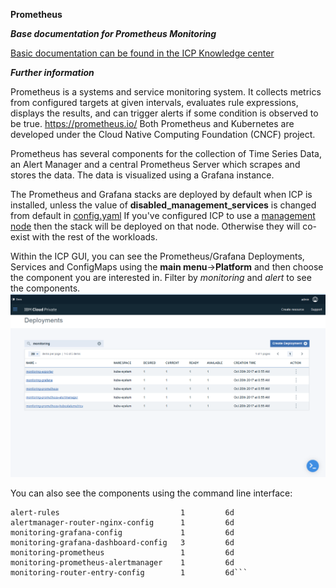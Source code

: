 **Prometheus**

***Base documentation for Prometheus Monitoring***

[Basic documentation can be found in the ICP Knowledge center](https://www.ibm.com/support/knowledgecenter/SSBS6K_2.1.0/manage_metrics/monitoring_service.html)

***Further information***

Prometheus is a systems and service monitoring system. It collects metrics from configured targets at given intervals, evaluates rule expressions, displays the results, and can trigger alerts if some condition is observed to be true. 
https://prometheus.io/
Both Prometheus and Kubernetes are developed under the Cloud Native Computing Foundation (CNCF) project.

Prometheus has several components for the collection of Time Series Data, an Alert Manager and a central Prometheus Server which scrapes  and stores the data. The data is visualized using a Grafana instance.



The Prometheus and Grafana stacks are deployed by default when ICP is installed, unless the value of **disabled_management_services** is changed from default in [config.yaml](https://www.ibm.com/support/knowledgecenter/SSBS6K_2.1.0/installing/config_yaml.html)
If you've configured ICP to use a [management node](https://www.ibm.com/support/knowledgecenter/SSBS6K_2.1.0/installing/hosts.html) then the stack will be deployed on that node. Otherwise they will co-exist with the rest of the workloads.

Within the ICP GUI, you can see the Prometheus/Grafana Deployments, Services and ConfigMaps using the **main menu**->**Platform** and then choose the component you are interested in.
Filter by *monitoring* and *alert* to see the components.
![Deployments](images/deployments.png)

You can also see the components using the command line interface:

```$kubectl get configmap --namespace=kube-system | grep "alert\|monitor"
alert-rules                           1         6d
alertmanager-router-nginx-config      1         6d
monitoring-grafana-config             1         6d
monitoring-grafana-dashboard-config   3         6d
monitoring-prometheus                 1         6d
monitoring-prometheus-alertmanager    1         6d
monitoring-router-entry-config        1         6d```


